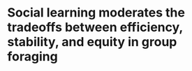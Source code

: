 # Social learning moderates the tradeoffs between efficiency, stability, and equity in group foraging
